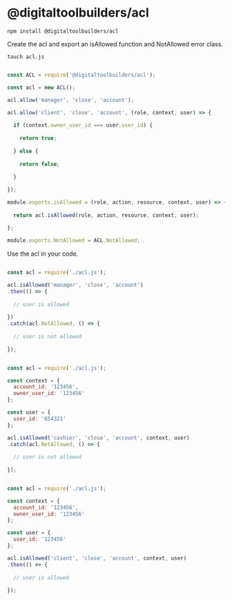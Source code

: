 # @digitaltoolbuilders/acl

`npm install @digitaltoolbuilders/acl`

Create the acl and export an isAllowed function and NotAllowed error class.

`touch acl.js`

```javascript

const ACL = require('@digitaltoolbuilders/acl');

const acl = new ACL();

acl.allow('manager', 'close', 'account');

acl.allow('client', 'close', 'account', (role, context, user) => {
  
  if (context.owner_user_id === user.user_id) {
    
    return true;
    
  } else {
    
    return false;
    
  }
  
});

module.exports.isAllowed = (role, action, resource, context, user) => {
  
  return acl.isAllowed(role, action, resource, context, user);
  
};

module.exports.NotAllowed = ACL.NotAllowed;

```

Use the acl in your code.


```javascript

const acl = require('./acl.js');

acl.isAllowed('manager', 'close', 'account')
.then(() => {
  
  // user is allowed
  
})
.catch(acl.NotAllowed, () => {
  
  // user is not allowed
  
});


```


```javascript

const acl = require('./acl.js');

const context = {
  account_id: '123456',
  owner_user_id: '123456'
};

const user = {
  user_id: '654321'
};

acl.isAllowed('cashier', 'close', 'account', context, user)
.catch(acl.NotAllowed, () => {
  
  // user is not allowed
  
});


```


```javascript

const acl = require('./acl.js');

const context = {
  account_id: '123456',
  owner_user_id: '123456'
};

const user = {
  user_id: '123456'
};

acl.isAllowed('client', 'close', 'account', context, user)
.then(() => {
  
  // user is allowed
  
});


```